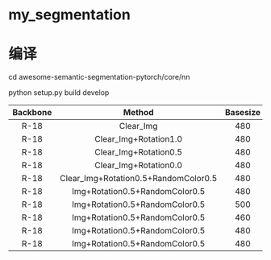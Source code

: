 # my_segmentation

# 编译
cd awesome-semantic-segmentation-pytorch/core/nn

python setup.py build develop

| Backbone | Method |Basesize|Epoch|Segmodel | pixACC | mIOU |
|:-----:|:-----:|:-------:|:-----:|:-----:|:-----:|:-----:|
|R-18|Clear_Img| 480 | 60 |Deeplabv3|95.993|90.002|
|R-18|Clear_Img+Rotation1.0| 480 | 60 |Deeplabv3|96.131|91.316|
|R-18|Clear_Img+Rotation0.5| 480 |60 |Deeplabv3|96.483|92.016|
|R-18|Clear_Img+Rotation0.0| 480 |60 |Deeplabv3|96.607|91.828|
|R-18|Clear_Img+Rotation0.5+RandomColor0.5| 480 |60 |Deeplabv3|96.139|92.335|
|R-18|Img+Rotation0.5+RandomColor0.5| 480 | 60 |Deeplabv3|97.371|93.330|
|R-18|Img+Rotation0.5+RandomColor0.5| 500 | 60 |Deeplabv3|96.861|92.224|
|R-18|Img+Rotation0.5+RandomColor0.5| 460 | 60 |Deeplabv3|97.735|92.883|
|R-18|Img+Rotation0.5+RandomColor0.5| 480 | 80 |Deeplabv3|96.851|92.668|
|R-18|Img+Rotation0.5+RandomColor0.5| 480 | 40 |Deeplabv3|97.221|92.580|
